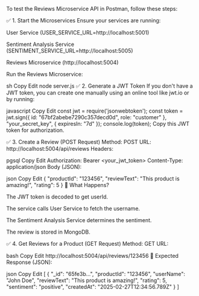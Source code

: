 To test the Reviews Microservice API in Postman, follow these steps:

✅ 1. Start the Microservices
Ensure your services are running:

User Service (USER_SERVICE_URL=http://localhost:5001)

Sentiment Analysis Service (SENTIMENT_SERVICE_URL=http://localhost:5005)

Reviews Microservice (http://localhost:5004)

Run the Reviews Microservice:

sh
Copy
Edit
node server.js
✅ 2. Generate a JWT Token
If you don't have a JWT token, you can create one manually using an online tool like jwt.io or by running:

javascript
Copy
Edit
const jwt = require('jsonwebtoken');
const token = jwt.sign({ id: "67bf2abebe7290c357decd0d", role: "customer" }, "your_secret_key", { expiresIn: "7d" });
console.log(token);
Copy this JWT token for authorization.

✅ 3. Create a Review (POST Request)
Method: POST
URL: http://localhost:5004/api/reviews
Headers:

pgsql
Copy
Edit
Authorization: Bearer <your_jwt_token>
Content-Type: application/json
Body (JSON):

json
Copy
Edit
{
    "productId": "123456",
    "reviewText": "This product is amazing!",
    "rating": 5
}
🔹 What Happens?

The JWT token is decoded to get userId.

The service calls User Service to fetch the username.

The Sentiment Analysis Service determines the sentiment.

The review is stored in MongoDB.

✅ 4. Get Reviews for a Product (GET Request)
Method: GET
URL:

bash
Copy
Edit
http://localhost:5004/api/reviews/123456
🔹 Expected Response (JSON):

json
Copy
Edit
[
    {
        "_id": "65fe3b...",
        "productId": "123456",
        "userName": "John Doe",
        "reviewText": "This product is amazing!",
        "rating": 5,
        "sentiment": "positive",
        "createdAt": "2025-02-27T12:34:56.789Z"
    }
]